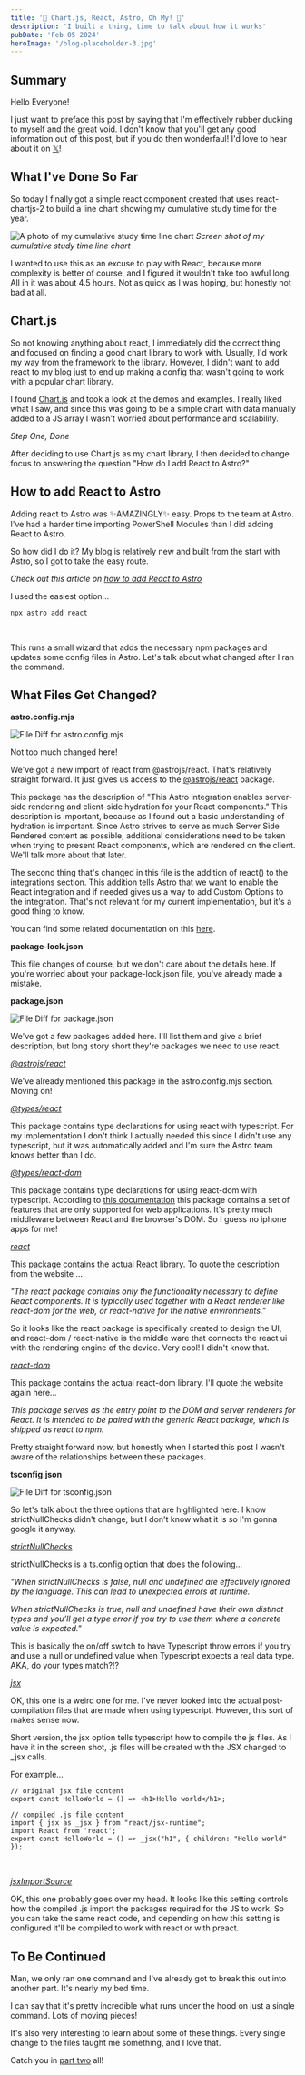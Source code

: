 ```yaml
---
title: '🦆 Chart.js, React, Astro, Oh My! 🦆'
description: 'I built a thing, time to talk about how it works'
pubDate: 'Feb 05 2024'
heroImage: '/blog-placeholder-3.jpg'
---
```


## Summary

Hello Everyone!

I just want to preface this post by saying that I'm effectively rubber ducking to myself and the great void. I don't know that you'll get any good information out of this post, but if you do then wonderfaul! I'd love to hear about it on [𝕏](https://x.com/bwcii_dev)!

## What I've Done So Far

So today I finally got a simple react component created that uses react-chartjs-2 to build a line chart showing my cumulative study time for the year.

![A photo of my cumulative study time line chart](https://storage.googleapis.com/bwcii-dev-blog-bucket/cumulative-study-line-chart.png)
*Screen shot of my cumulative study time line chart*

I wanted to use this as an excuse to play with React, because more complexity is better of course, and I figured it wouldn't take too awful long. All in it was about 4.5 hours. Not as quick as I was hoping, but honestly not bad at all.

## Chart.js

So not knowing anything about react, I immediately did the correct thing and focused on finding a good chart library to work with. Usually, I'd work my way from the framework to the library. However, I didn't want to add react to my blog just to end up making a config that wasn't going to work with a popular chart library.

I found [Chart.js](https://www.chartjs.org/) and took a look at the demos and examples. I really liked what I saw, and since this was going to be a simple chart with data manually added to a JS array I wasn't worried about performance and scalability.

*Step One, Done*

After deciding to use Chart.js as my chart library, I then decided to change focus to answering the question "How do I add React to Astro?"

## How to add React to Astro

Adding react to Astro was ✨AMAZINGLY✨ easy. Props to the team at Astro. I've had a harder time importing PowerShell Modules than I did adding React to Astro.

So how did I do it? My blog is relatively new and built from the start with Astro, so I got to take the easy route. 

*Check out this article on [how to add React to Astro](https://docs.astro.build/en/guides/integrations-guide/react/)*

I used the easiest option...

````
npx astro add react
````
<br>

This runs a small wizard that adds the necessary npm packages and updates some config files in Astro. Let's talk about what changed after I ran the command. 

## What Files Get Changed?

<strong>astro.config.mjs</strong>

![File Diff for astro.config.mjs](https://storage.googleapis.com/bwcii-dev-blog-bucket/astro.config.mjs.png)

Not too much changed here!

We've got a new import of react from @astrojs/react. That's relatively straight forward. It just gives us access to the [@astrojs/react](https://www.npmjs.com/package/@astrojs/react) package. 

This package has the description of "This Astro integration enables server-side rendering and client-side hydration for your React components." This description is important, because as I found out a basic understanding of hydration is important. Since Astro strives to serve as much Server Side Rendered content as possible, additional considerations need to be taken when trying to present React components, which are rendered on the client. We'll talk more about that later.

The second thing that's changed in this file is the addition of react() to the integrations section. This addition tells Astro that we want to enable the React integration and if needed gives us a way to add Custom Options to the integration. That's not relevant for my current implementation, but it's a good thing to know. 

You can find some related documentation on this [here](https://docs.astro.build/en/guides/integrations-guide/).

<strong>package-lock.json</strong>

This file changes of course, but we don't care about the details here. If you're worried about your package-lock.json file, you've already made a mistake.

<strong>package.json</strong>

![File Diff for package.json](https://storage.googleapis.com/bwcii-dev-blog-bucket/package.json.png)

We've got a few packages added here. I'll list them and give a brief description, but long story short they're packages we need to use react.

[*@astrojs/react*](https://www.npmjs.com/package/@astrojs/react)

We've already mentioned this package in the astro.config.mjs section. Moving on!

[*@types/react*](https://www.npmjs.com/package/@types/react)

This package contains type declarations for using react with typescript. For my implementation I don't think I actually needed this since I didn't use any typescript, but it was automatically added and I'm sure the Astro team knows better than I do.

[*@types/react-dom*](https://www.npmjs.com/package/@types/react-dom)

This package contains type declarations for using react-dom with typescript. According to [this documentation](https://react.dev/reference/react) this package contains a set of features that are only supported for web applications. It's pretty much middleware between React and the browser's DOM. So I guess no iphone apps for me!

[*react*](https://www.npmjs.com/package/react)

This package contains the actual React library. To quote the description from the website ...

*"The react package contains only the functionality necessary to define React components. It is typically used together with a React renderer like react-dom for the web, or react-native for the native environments."*

So it looks like the react package is specifically created to design the UI, and react-dom / react-native is the middle ware that connects the react ui with the rendering engine of the device. Very cool! I didn't know that.

[*react-dom*]()

This package contains the actual react-dom library. I'll quote the website again here...

*This package serves as the entry point to the DOM and server renderers for React. It is intended to be paired with the generic React package, which is shipped as react to npm.*

Pretty straight forward now, but honestly when I started this post I wasn't aware of the relationships between these packages.

<strong>tsconfig.json</strong>

![File Diff for tsconfig.json](https://storage.googleapis.com/bwcii-dev-blog-bucket/ts.config.png)

So let's talk about the three options that are highlighted here. I know strictNullChecks didn't change, but I don't know what it is so I'm gonna google it anyway.

[*strictNullChecks*](https://www.typescriptlang.org/tsconfig#strictNullChecks)

strictNullChecks is a ts.config option that does the following...

*"When strictNullChecks is false, null and undefined are effectively ignored by the language. This can lead to unexpected errors at runtime.*

*When strictNullChecks is true, null and undefined have their own distinct types and you’ll get a type error if you try to use them where a concrete value is expected."*

This is basically the on/off switch to have Typescript throw errors if you try and use a null or undefined value when Typescript expects a real data type. AKA, do your types match?!?

[*jsx*](https://www.typescriptlang.org/tsconfig#jsx)

OK, this one is a weird one for me. I've never looked into the actual post-compilation files that are made when using typescript. However, this sort of makes sense now.

Short version, the jsx option tells typescript how to compile the js files. As I have it in the screen shot, .js files will be created with the JSX changed to _jsx calls.

For example...

````
// original jsx file content
export const HelloWorld = () => <h1>Hello world</h1>;

// compiled .js file content
import { jsx as _jsx } from "react/jsx-runtime";
import React from 'react';
export const HelloWorld = () => _jsx("h1", { children: "Hello world" });
````
<br>

[*jsxImportSource*](https://www.typescriptlang.org/tsconfig#jsxImportSource)

OK, this one probably goes over my head. It looks like this setting controls how the compiled .js import the packages required for the JS to work. So you can take the same react code, and depending on how this setting is configured it'll be compiled to work with react or with preact.

## To Be Continued

Man, we only ran one command and I've already got to break this out into another part. It's nearly my bed time.

I can say that it's pretty incredible what runs under the hood on just a single command. Lots of moving pieces!

It's also very interesting to learn about some of these things. Every single change to the files taught me something, and I love that.

Catch you in [part two](/blog/feb-2024/chart_js-react-astro-post-part-2) all!
